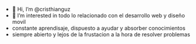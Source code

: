 - 👋 Hi, I’m @cristhianguz
- 👀 I’m interested in  todo lo relacionado con el  desarrollo web  y diseño movil
- constante aprendisaje, dispuesto a ayudar y absorber conocimientos
- siempre abierto y lejos de la frustacion a la hora de resolver problemas 


<!---
cristhianguz/cristhianguz is a ✨ special ✨ repository because its `README.md` (this file) appears on your GitHub profile.
You can click the Preview link to take a look at your changes.
--->
